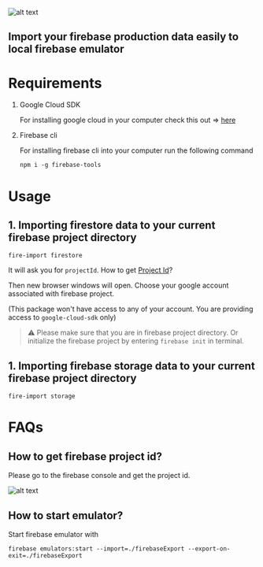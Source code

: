 ![alt text](https://github.com/sanketkheni01/fire-import/blob/master/assets/cover.jpg?raw=true)

## Import your firebase production data easily to local firebase emulator

# Requirements

1. Google Cloud SDK

   For installing google cloud in your computer check this out => [here](https://cloud.google.com/sdk/docs/install)

2. Firebase cli

   For installing firebase cli into your computer run the following command

   `npm i -g firebase-tools`

# Usage

## 1. Importing **firestore** data to your current firebase project directory

`fire-import firestore`

It will ask you for `projectId`. How to get [Project Id](#project-id)?

Then new browser windows will open. Choose your google account associated with firebase project.

(This package won't have access to any of your account. You are providing access to `google-cloud-sdk` only)

> :warning: Please make sure that you are in firebase project directory. Or initialize the firebase project by entering `firebase init` in terminal.

## 1. Importing **firebase storage** data to your current firebase project directory

`fire-import storage`

# FAQs

## <a name="project-id"></a>How to get firebase project id?

Please go to the firebase console and get the project id.

![alt text](https://github.com/sanketkheni01/fire-import/blob/master/assets/firebaseSetting.png?raw=true)

## How to start emulator?

Start firebase emulator with

`firebase emulators:start --import=./firebaseExport --export-on-exit=./firebaseExport`
